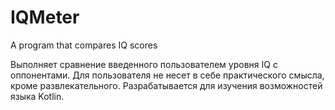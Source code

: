 # IQMeter
A program that compares IQ scores

Выполняет сравнение введенного пользователем уровня IQ с оппонентами. Для пользователя не несет в себе практического смысла, кроме развлекательного. Разрабатывается для изучения возможностей языка Kotlin.
